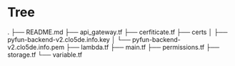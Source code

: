 # Tree
.
├── README.md
├── api_gateway.tf
├── cerfiticate.tf
├── certs
│   ├── pyfun-backend-v2.clo5de.info.key
│   └── pyfun-backend-v2.clo5de.info.pem
├── lambda.tf
├── main.tf
├── permissions.tf
├── storage.tf
└── variable.tf

